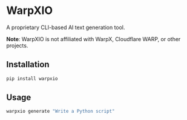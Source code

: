 # WarpXIO

A proprietary CLI-based AI text generation tool.

**Note**: WarpXIO is not affiliated with WarpX, Cloudflare WARP, or other projects.

## Installation

```bash
pip install warpxio
```

## Usage

```bash
warpxio generate "Write a Python script"
```
